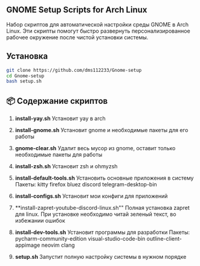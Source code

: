 ## GNOME Setup Scripts for Arch Linux

Набор скриптов для автоматической настройки среды GNOME в Arch Linux. Эти скрипты помогут быстро развернуть персонализированное рабочее окружение после чистой установки системы.

## Установка
```bash
git clone https://github.com/dms112233/Gnome-setup 
cd Gnome-setup
bash setup.sh 
```

## 📦 Содержание скриптов
1. **install-yay.sh**
    Установит yay в arch

2. **install-gnome.sh**
    Установит gnome и необходимые пакеты для его работы

3. **gnome-clear.sh**
    Удалит весь мусор из gnome, оставит только необходимые пакеты для работы

4. **install-zsh.sh**
    Установит zsh и ohmyzsh

5. **install-default-tools.sh**
    Установить основные приложения в систему
    Пакеты: kitty firefox bluez discord telegram-desktop-bin

6. **install-configs.sh**
    Установит мои конфиги для приложений

7. **install-zapret-youtube-discord-linux.sh""
    Полная установка zapret для linux. При установке необходимо читай зеленый текст, во избежании ошибок

8. **install-dev-tools.sh**
    Установит программы для разработки
    Пакеты: pycharm-community-edition visual-studio-code-bin outline-client-appimage neovim clang

9. **setup.sh**
    Запустит полную настройку системы в нужном порядке
